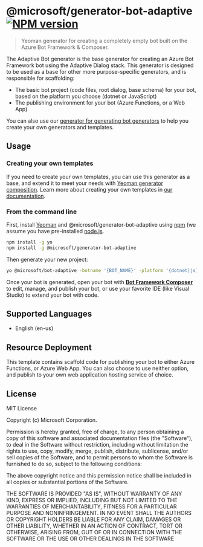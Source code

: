 # @microsoft/generator-bot-adaptive [![NPM version][npm-image]][npm-url]

> Yeoman generator for creating a completely empty bot built on the Azure Bot Framework & Composer.

The Adaptive Bot generator is the base generator for creating an Azure Bot Framework bot using the Adaptive Dialog stack. This generator is designed to be used as a base for other more purpose-specific generators, and is responsible for scaffolding:

- The basic bot project (code files, root dialog, base schema) for your bot, based on the platform you choose (dotnet or JavaScript)
- The publishing environment for your bot (Azure Functions, or a Web App)

You can also use our [generator for generating bot generators](https://github.com/microsoft/botframework-components/tree/main/generators/generator-bot-template-generator) to help you create your own generators and templates.

## Usage

### Creating your own templates

If you need to create your own templates, you can use this generator as a base, and extend it to meet your needs with [Yeoman generator composition](https://yeoman.io/authoring/composability.html). Learn more about creating your own templates in [our documentation](https://aka.ms/bf-create-templates).

### From the command line

First, install [Yeoman][yeoman] and @microsoft/generator-bot-adaptive using [npm][npm] (we assume you have pre-installed [node.js][nodejs].

```bash
npm install -g yo
npm install -g @microsoft/generator-bot-adaptive
```

Then generate your new project:

```bash
yo @microsoft/bot-adaptive -botname '{BOT_NAME}' -platform '{dotnet|js}' -integrations '{functions|webapp}'
```

Once your bot is generated, open your bot with **[Bot Framework Composer][composer]** to edit, manage, and publish your bot, or use your favorite IDE (like Visual Studio) to extend your bot with code.

## Supported Languages

- English (en-us)

## Resource Deployment

This template contains scaffold code for publishing your bot to either Azure Functions, or Azure Web App. You can also choose to use neither option, and publish to your own web application hosting service of choice.

## License

MIT License

Copyright (c) Microsoft Corporation.

Permission is hereby granted, free of charge, to any person obtaining a copy
of this software and associated documentation files (the "Software"), to deal
in the Software without restriction, including without limitation the rights
to use, copy, modify, merge, publish, distribute, sublicense, and/or sell
copies of the Software, and to permit persons to whom the Software is
furnished to do so, subject to the following conditions:

The above copyright notice and this permission notice shall be included in all
copies or substantial portions of the Software.

THE SOFTWARE IS PROVIDED "AS IS", WITHOUT WARRANTY OF ANY KIND, EXPRESS OR
IMPLIED, INCLUDING BUT NOT LIMITED TO THE WARRANTIES OF MERCHANTABILITY,
FITNESS FOR A PARTICULAR PURPOSE AND NONINFRINGEMENT. IN NO EVENT SHALL THE
AUTHORS OR COPYRIGHT HOLDERS BE LIABLE FOR ANY CLAIM, DAMAGES OR OTHER
LIABILITY, WHETHER IN AN ACTION OF CONTRACT, TORT OR OTHERWISE, ARISING FROM,
OUT OF OR IN CONNECTION WITH THE SOFTWARE OR THE USE OR OTHER DEALINGS IN THE
SOFTWARE

[npm-image]: https://badge.fury.io/js/%40microsoft%2Fgenerator-bot-adaptive.svg
[npm-url]: https://www.npmjs.com/package/@microsoft/generator-bot-adaptive
[composer]: https://github.com/microsoft/botframework-composer
[yeoman]: https://yeoman.io
[npm]: https://npmjs.com
[nodejs]: https://nodejs.org/
